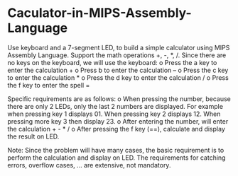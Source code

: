 # Caculator-in-MIPS-Assembly-Language
Use keyboard and a 7-segment LED, to build a simple calculator using MIPS Assembly Language. Support the math operations +, -, *, /. 
Since there are no keys on the keyboard, we will use the keyboard:
o Press the a key to enter the calculation +
o Press b to enter the calculation –
o Press the c key to enter the calculation *
o Press the d key to enter the calculation /
o Press the f key to enter the spell =

Specific requirements are as follows:
o When pressing the number, because there are only 2 LEDs, only the last 2 numbers are displayed. 
For example when pressing key 1 displays 01. When pressing key 2 displays 12. When pressing more
key 3 then display 23.
o After entering the number, will enter the calculation + - * /
o After pressing the f key (==), calculate and display the result on LED.

Note: Since the problem will have many cases, the basic requirement is to perform the calculation and display on LED. The requirements for catching errors, overflow cases, ... are extensive, not mandatory.
